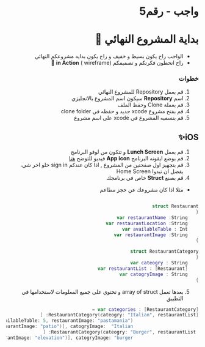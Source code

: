 
<div dir="rtl">
 
# واجب  - رقم5     
# بداية المشروع النهائي 🥳
- الواجب راح يكون بسيط و خفيف و راح يكون بدايه مشروعكم النهائي
-  راح اتحطون فكرتكم و تصميمكم (wireframe ) **in Action** 🥁
### خطوات 
1. قم بعمل Repository للمشروع النهائي
2. اسم **Repository**  سيكون اسم المشروع بالانجليزي
3. قم بعملة   Clone وحفظ الملف
4. قم بفتح مشروع xcode جديد و حفظه في clone folder
5. قم بتسميه المشروع في  xcode على اسم مشروع

## iOS✨

1. قم بعمل **Lunch Screen** و تتكون من لوفو البرنامج
2. قم بوضع ايقونه البرنامج **App icon**
فيديو للتوضح [هنا](https://www.youtube.com/watch?v=6kD1IZfGsWQ) 
3. قم بتجهيز اول صفحتين  من المشروع , اذا كان عندكم sign in خلو اخر شي، يفضل ان تبدوا Home Screen
4. قم بصنع **Struct** خاص في برنامجك 
- مثلا اذا كان مشروعك عن حجز مطاعم
```Swift  

struct Restaurant
{
    var restaurantName :String
    var restaurantLocation :String
    var availableTable : Int
    var restaurantImage :String
}

struct RestaurantCategory
{
    var cateogry : String
    var restaurantList : [Restaurant]
    var catogryImage : String
}

```
5. بعدها تعمل array of struct و تحتوي على جميع المعلومات لاستخدامها في التطبيق
```Swift
var categories : [RestaurantCategory] =
[RestaurantCategory(cateogry: "Italian", restaurantList: [
                        Restaurant(restaurantName: "Pastamania", restaurantLocation: "Kuwait City", availableTable: 5, restaurantImage: "pastamania"),
                        Restaurant(restaurantName: "Patio", restaurantLocation: "Avenue", availableTable: 9, restaurantImage: "patio")], catogryImage:  "Italian"),
 RestaurantCategory(cateogry: "Burger", restaurantList: [
                        Restaurant(restaurantName: "Elevation Burger", restaurantLocation: "kuwait City", availableTable: 8, restaurantImage: "elevation")], catogryImage: "burger")]


```





</div>
